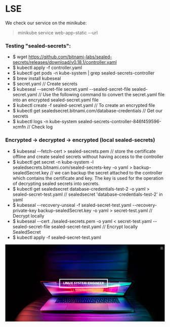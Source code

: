 # LSE
We check our service on the minikube: 
> minikube service web-app-static --url

### Testing "sealed-secrets":

* $ wget https://github.com/bitnami-labs/sealed-secrets/releases/download/v0.18.1/controller.yaml
* $ kubectl apply -f controller.yaml
* $ kubectl get pods -n kube-system | grep sealed-secrets-controller
* $ brew install kubeseal
* $ secret.yaml // Create secrets
* $ kubeseal --secret-file secret.yaml --sealed-secret-file sealed-secret.yaml // Use the following command to convert the secret.yaml file into an encrypted sealed-secret.yaml file 
* $ kubectl create -f sealed-secret.yaml // To create an encrypted file
* $ kubectl get  sealedsecret.bitnami.com/database-credentials // Get our secrets
* $ kubectl logs -n kube-system sealed-secrets-controller-846f459596-xcmfn // Check log

### Encrypted -> decrypted -> encrypted (local sealed-secrets)

* $ kubeseal --fetch-cert > sealed-secrets.pem // store the certificate offline and create sealed secrets without having access to the controller
* $ kubectl get secret -n kube-system -l sealedsecrets.bitnami.com/sealed-secrets-key -o yaml > backup-sealedSecret.key // we can backup the secret attached to the controller which contains the certificate and key. The key is used for the operation of decrypting sealed secrets into secrets.
* $ kubectl get sealedsecret database-credentials-test-2 -o yaml > sealed-secret-test.yaml // sealedsecret 'database-credentials-test-2' in yaml 
* $ kubeseal --recovery-unseal -f sealed-secret-test.yaml --recovery-private-key backup-sealedSecret.key -o yaml > secret-test.yaml // Decrypt locally
* $ kubeseal --cert ./sealed-secrets.pem -o yaml < secret-test.yaml --sealed-secret-file sealed-secret-test.yaml // Encrypt locally SealedSecret
* $ kubectl apply -f sealed-secret-test.yaml

![alt text](https://github.com/vitaliy-developer/LSE/blob/main/img/img101.png)

